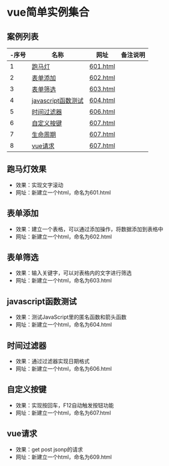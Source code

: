 # vue简单实例集合
 
## 案例列表

|-序号|名称|网址|备注说明|
|--|--|--|--|
|1|[跑马灯](#跑马灯效果)|[601.html](pages/601.html)|
|2|[表单添加](#表单添加)|[602.html](pages/602.html)|
|3|[表单筛选](#表单筛选)|[603.html](pages/603.html)|
|4|[javascript函数测试](#javascript函数测试)|[604.html](pages/604.html)|
|5|[时间过滤器](#时间过滤器)|[606.html](pages/606.html)|
|6|[自定义按键](#自定义按键)|[607.html](pages/607.html)|
|7|[生命周期](#生命周期)|[607.html](pages/607.html)|
|8|[vue请求](#vue请求)|[607.html](pages/607.html)|
## 跑马灯效果

+ 效果：实现文字滚动
+ 网址：新建立一个html，命名为601.html

## 表单添加

+ 效果：建立一个表格，可以通过添加操作，将数据添加到表格中
+ 网址：新建立一个html，命名为602.html

## 表单筛选

+ 效果：输入关键字，可以对表格内的文字进行筛选
+ 网址：新建立一个html，命名为603.html

## javascript函数测试
+ 效果：测试JavaScript里的匿名函数和箭头函数
+ 网址：新建立一个html，命名为604.html

## 时间过滤器
+ 效果：通过过滤器实现日期格式
+ 网址：新建立一个html，命名为606.html

## 自定义按键
+ 效果：实现按回车，F12自动触发按钮功能
+ 网址：新建立一个html，命名为607.html

## vue请求
+ 效果：get post jsonp的请求
+ 网址：新建立一个html，命名为609.html
